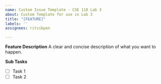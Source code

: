 ```yaml
---
name: Custom Issue Template - CSE 110 Lab 3
about: Custom Template for use in Lab 3
title: "[FEATURE]"
labels: ''
assignees: ritvikpen

---
```


**Feature Description**
A clear and concise description of what you want to happen.

**Sub Tasks**
- [ ] Task 1
- [ ] Task 2
